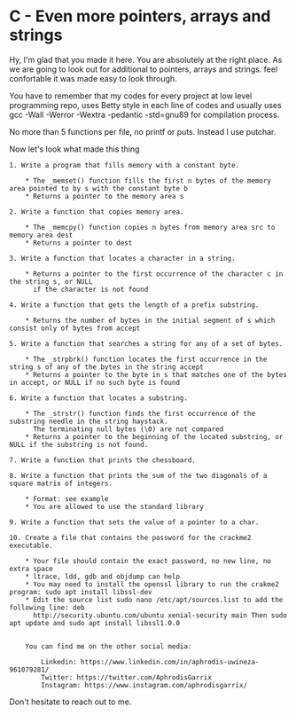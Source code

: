 # C - Even more pointers, arrays and strings

Hy, I'm glad that you made it here. You are absolutely at the right place.
As we are going to look out for additional to pointers, arrays and strings. feel confortable it was made easy to look through.

You have to remember that my codes for every project at low level programming repo, 
uses Betty style in each line of codes and usually uses  
gcc -Wall -Werror -Wextra -pedantic -std=gnu89 for compilation process.

No more than 5 functions per file, no printf or puts. Instead I use putchar.

Now let's look what made this thing

	1. Write a program that fills memory with a constant byte.

		* The _memset() function fills the first n bytes of the memory area pointed to by s with the constant byte b
		* Returns a pointer to the memory area s

	2. Write a function that copies memory area.

		* The _memcpy() function copies n bytes from memory area src to memory area dest
		* Returns a pointer to dest

	3. Write a function that locates a character in a string.

		* Returns a pointer to the first occurrence of the character c in the string s, or NULL 
		  if the character is not found

	4. Write a function that gets the length of a prefix substring.

		* Returns the number of bytes in the initial segment of s which consist only of bytes from accept

	5. Write a function that searches a string for any of a set of bytes.

		* The _strpbrk() function locates the first occurrence in the string s of any of the bytes in the string accept
		* Returns a pointer to the byte in s that matches one of the bytes in accept, or NULL if no such byte is found

	6. Write a function that locates a substring.

		* The _strstr() function finds the first occurrence of the substring needle in the string haystack. 
		  The terminating null bytes (\0) are not compared
		* Returns a pointer to the beginning of the located substring, or NULL if the substring is not found.

	7. Write a function that prints the chessboard.

	8. Write a function that prints the sum of the two diagonals of a square matrix of integers.

		* Format: see example
		* You are allowed to use the standard library

	9. Write a function that sets the value of a pointer to a char.

	10. Create a file that contains the password for the crackme2 executable.

		* Your file should contain the exact password, no new line, no extra space
		* ltrace, ldd, gdb and objdump can help
		* You may need to install the openssl library to run the crakme2 program: sudo apt install libssl-dev
		* Edit the source list sudo nano /etc/apt/sources.list to add the following line: deb 
		  http://security.ubuntu.com/ubuntu xenial-security main Then sudo apt update and sudo apt install libssl1.0.0


		You can find me on the other social media:

			Linkedin: https://www.linkedin.com/in/aphrodis-uwineza-961079281/
			Twitter: https://twitter.com/AphrodisGarrix
			Instagram: https://www.instagram.com/aphrodisgarrix/


Don't hesitate to reach out to me.
